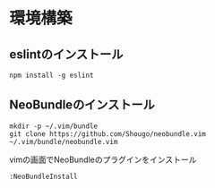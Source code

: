 # 環境構築

## eslintのインストール
```terminal
npm install -g eslint
```

## NeoBundleのインストール
```terminal
mkdir -p ~/.vim/bundle
git clone https://github.com/Shougo/neobundle.vim ~/.vim/bundle/neobundle.vim
```
vimの画面でNeoBundleのプラグインをインストール
```vim
:NeoBundleInstall
```
